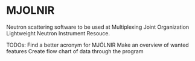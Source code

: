 MJOLNIR
============
Neutron scattering software to be used at Multiplexing Joint Organization Lightweight Neutron Instrument Resouce.

TODOs:
    Find a better acronym for MJÖLNIR
    Make an overview of wanted features
    Create flow chart of data through the program